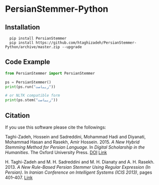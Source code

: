 # PersianStemmer-Python

## Installation
```
  pip install PersianStemmer
  pip install https://github.com/htaghizadeh/PersianStemmer-Python/archive/master.zip --upgrade
```

## Code Example

```python
from PersianStemmer import PersianStemmer 

ps = PersianStemmer()
print(ps.run("زیباست"))

# or NLTK compatible form
print(ps.stem("زیباست"))
```

## Citation
If you use this software please cite the followings:

Taghi-Zadeh, Hossein and Sadreddini, Mohammad Hadi and Diyanati, Mohammad Hasan and Rasekh, Amir Hossein. 2015. *A New Hybrid Stemming Method for Persian Language*. In *Digital Scholarship in the Humanities*. The Oxford University Press.
[DOI](http://dx.doi.org/10.1093/llc/fqv053)
[Link](http://dsh.oxfordjournals.org/content/early/2015/11/06/llc.fqv053.abstract)

H. Taghi-Zadeh and M. H. Sadreddini and M. H. Dianaty and A. H. Rasekh. 2013. *A New Rule-Based Persian Stemmer Using Regular Expression (In Persian)*. In *Iranian Conference on Intelligent Systems (ICIS 2013)*, pages 401–407.
[Link](http://www.civilica.com/Paper-ICS11-ICS11_109.html)
